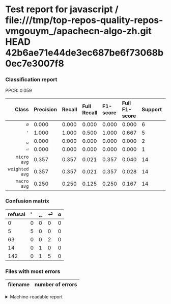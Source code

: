 # Test report for javascript / file:///tmp/top-repos-quality-repos-vmgouym_/apachecn-algo-zh.git HEAD 42b6ae71e44de3ec687be6f73068b0ec7e3007f8

### Classification report

PPCR: 0.059

| Class | Precision | Recall | Full Recall | F1-score | Full F1-score | Support | Full Support | PPCR |
|------:|:----------|:-------|:------------|:---------|:---------|:--------|:-------------|:-----|
| `∅` | 0.000| 0.000| 0.000| 0.000| 0.000| 6| 148| 0.041 |
| `'` | 1.000| 1.000| 0.500| 1.000| 0.667| 5| 10| 0.500 |
| `␣` | 0.000| 0.000| 0.000| 0.000| 0.000| 2| 65| 0.031 |
| `⏎` | 0.000| 0.000| 0.000| 0.000| 0.000| 1| 15| 0.067 |
| `micro avg` | 0.357| 0.357| 0.021| 0.357| 0.040| 14| 238| 0.059 |
| `weighted avg` | 0.357| 0.357| 0.021| 0.357| 0.028| 14| 238| 0.059 |
| `macro avg` | 0.250| 0.250| 0.125| 0.250| 0.167| 14| 238| 0.059 |

### Confusion matrix

|refusal|  '| ␣| ⏎| ∅| 
|:---|:---|:---|:---|:---|
|0 |0 |0 |0 |0 |
|5 |5 |0 |0 |0 |
|63 |0 |0 |2 |0 |
|14 |0 |1 |0 |0 |
|142 |0 |1 |5 |0 |

### Files with most errors

| filename | number of errors|
|:----:|:-----|

<details>
    <summary>Machine-readable report</summary>
```json
{
  "cl_report": {"\u0027": {"f1-score": 1.0, "precision": 1.0, "recall": 1.0, "support": 5}, "macro avg": {"f1-score": 0.25, "precision": 0.25, "recall": 0.25, "support": 14}, "micro avg": {"f1-score": 0.35714285714285715, "precision": 0.35714285714285715, "recall": 0.35714285714285715, "support": 14}, "weighted avg": {"f1-score": 0.35714285714285715, "precision": 0.35714285714285715, "recall": 0.35714285714285715, "support": 14}, "\u2205": {"f1-score": 0.0, "precision": 0.0, "recall": 0.0, "support": 6}, "\u23ce": {"f1-score": 0.0, "precision": 0.0, "recall": 0.0, "support": 1}, "\u2423": {"f1-score": 0.0, "precision": 0.0, "recall": 0.0, "support": 2}},
  "cl_report_full": {"\u0027": {"f1-score": 0.6666666666666666, "precision": 1.0, "recall": 0.5, "support": 10}, "macro avg": {"f1-score": 0.16666666666666666, "precision": 0.25, "recall": 0.125, "support": 238}, "micro avg": {"f1-score": 0.03968253968253969, "precision": 0.35714285714285715, "recall": 0.02100840336134454, "support": 238}, "weighted avg": {"f1-score": 0.028011204481792715, "precision": 0.04201680672268908, "recall": 0.02100840336134454, "support": 238}, "\u2205": {"f1-score": 0.0, "precision": 0.0, "recall": 0.0, "support": 148}, "\u23ce": {"f1-score": 0.0, "precision": 0.0, "recall": 0.0, "support": 15}, "\u2423": {"f1-score": 0.0, "precision": 0.0, "recall": 0.0, "support": 65}},
  "ppcr": 0.058823529411764705
}
```
</details>
